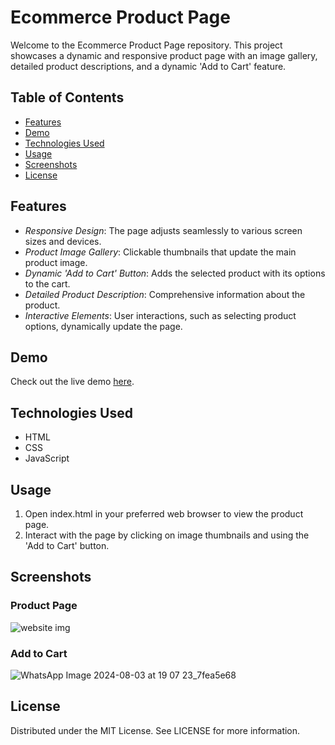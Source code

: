 
# Ecommerce Product Page

Welcome to the Ecommerce Product Page repository. This project showcases a dynamic and responsive product page with an image gallery, detailed product descriptions, and a dynamic 'Add to Cart' feature.

## Table of Contents

- [Features](#features)
- [Demo](#demo)
- [Technologies Used](#technologies-used)
- [Usage](#usage)
- [Screenshots](#screenshots)
- [License](#license)

## Features

- *Responsive Design*: The page adjusts seamlessly to various screen sizes and devices.
- *Product Image Gallery*: Clickable thumbnails that update the main product image.
- *Dynamic 'Add to Cart' Button*: Adds the selected product with its options to the cart.
- *Detailed Product Description*: Comprehensive information about the product.
- *Interactive Elements*: User interactions, such as selecting product options, dynamically update the page.

## Demo

Check out the live demo [here](https://ifrahsarfraz.github.io/ecommerce-webpage/).

## Technologies Used

- HTML
- CSS
- JavaScript


## Usage

1. Open index.html in your preferred web browser to view the product page.
2. Interact with the page by clicking on image thumbnails and using the 'Add to Cart' button.

## Screenshots

### Product Page

![website img](https://github.com/user-attachments/assets/808f120e-69ef-401a-b256-8cafe2b29849)

### Add to Cart

![WhatsApp Image 2024-08-03 at 19 07 23_7fea5e68](https://github.com/user-attachments/assets/951acc16-e61e-4710-bde9-fad94bda8679)

## License

Distributed under the MIT License. See LICENSE for more information.
